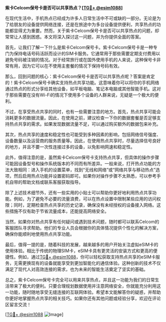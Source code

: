 **紫卡Celcom保号卡是否可以共享热点？[[TG💪+ @esim1088](https://t.me/s/esim1088)]**

在现代生活中，手机热点已经成为许多人日常生活中不可或缺的一部分。无论是为了给朋友的设备提供网络连接，还是在旅途中为多台设备提供便利，共享热点的功能都显得尤为重要。然而，关于紫卡Celcom保号卡是否可以共享热点的问题，却常常让人感到困惑。本文将深入探讨这一问题，并为你提供全面的答案。

首先，让我们了解一下什么是紫卡Celcom保号卡。紫卡Celcom保号卡是一种专门为保持电话号码活跃而设计的SIM卡服务。它通常用于那些需要定期支付费用以避免号码被注销的情况。对于经常旅行或在国外使用手机的人来说，这种保号卡非常有用，因为它可以在不使用主套餐的情况下保持号码有效。

那么，回到问题的核心：紫卡Celcom保号卡是否可以共享热点呢？答案是肯定的！紫卡Celcom保号卡确实支持热点共享功能。这意味着你可以将你的手机网络通过热点的形式分享给其他设备，如平板电脑、笔记本电脑或其他智能手机。这对于那些需要在没有Wi-Fi的情况下使用多个设备的人群来说，无疑是一个极大的便利。

不过，在享受热点共享的同时，也有一些需要注意的地方。首先，热点共享可能会消耗更多的数据流量。因此，在使用之前，建议检查一下你的数据套餐是否足够支持热点共享的需求。如果发现数据流量不足，可以通过购买额外的数据包来补充。

其次，热点共享的速度和稳定性也可能受到多种因素的影响，包括网络信号强度、设备数量以及运营商的服务质量等。因此，在使用热点共享时，尽量选择信号良好的地方，并且不要一次性连接过多的设备，以免影响网速和稳定性。

此外，值得注意的是，虽然紫卡Celcom保号卡支持热点共享，但具体的操作步骤可能因设备型号和操作系统版本的不同而有所差异。一般来说，打开热点功能的方法大致相同：进入手机的设置菜单，找到“无线和网络”或“网络共享与移动热点”选项，然后启用热点功能并设置密码即可。如果你对操作步骤不太熟悉，可以参考手机自带的帮助文档或联系客服获取指导。

除了上述技术细节外，还有一些实用的小贴士可以帮助你更好地利用热点共享功能。例如，为了避免不必要的流量浪费，可以在热点设置中限制某些应用的访问权限；同时，定期检查热点共享的历史记录，确保没有未经授权的设备接入网络。这些措施不仅有助于节省流量成本，还能提高网络安全。

当然，如果你对热点共享有任何疑问或遇到技术问题，随时都可以联系Celcom的客服团队寻求帮助。他们的专业人员会根据你的具体情况提供个性化的解决方案，确保你能顺利地使用热点共享功能。

最后，值得一提的是，随着科技的发展，越来越多的用户开始关注虚拟eSIM卡的使用体验。相比于传统的物理SIM卡，eSIM卡具有更灵活的安装方式和更高的便捷性。例如，通过[TG💪+ @esim1088](https://t.me/s/esim1088)，你可以轻松获取支持热点共享的eSIM卡服务，无需更换现有的设备就能享受到更加智能化的通信体验。这种创新的技术不仅满足了现代人对高效连接的需求，也为未来的智能生活奠定了坚实的基础。

总之，紫卡Celcom保号卡完全可以用来共享热点，并且这一功能为我们的日常生活带来了极大的便利。只要合理规划数据使用并注意网络安全，你就能充分利用这一功能，随时随地享受无缝连接的互联网体验。希望本文能解答你的疑惑，并帮助你更好地掌握热点共享的相关技巧。如果你还有其他问题或经验分享，欢迎在评论区留言交流！

[[TG💪+ @esim1088](https://t.me/s/esim1088) ![Image](https://i.postimg.cc/4NQfJmqS/Snipaste-2025-05-13-00-14-12.png)]